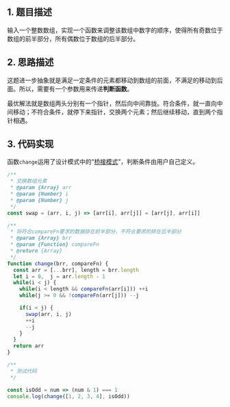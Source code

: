 ## 1. 题目描述

输入一个整数数组，实现一个函数来调整该数组中数字的顺序，使得所有奇数位于数组的前半部分，所有偶数位于数组的后半部分。

## 2. 思路描述

这题进一步抽象就是满足一定条件的元素都移动到数组的前面，不满足的移动到后面。所以，需要有一个参数用来传递**判断函数**。

最优解法就是数组两头分别有一个指针，然后向中间靠拢。符合条件，就一直向中间移动；不符合条件，就停下来指针，交换两个元素；然后继续移动，直到两个指针相遇。

## 3. 代码实现

函数`change`运用了设计模式中的“[桥接模式](https://godbmw.com/passages/2019-01-19-bridge-pattern/)”，判断条件由用户自己定义。

```javascript
/**
 * 交换数组元素
 * @param {Array} arr 
 * @param {Number} i 
 * @param {Number} j 
 */
const swap = (arr, i, j) => [arr[i], arr[j]] = [arr[j], arr[i]]

/**
 * 将符合compareFn要求的数据排在前半部分，不符合要求的排在后半部分
 * @param {Array} brr 
 * @param {Function} compareFn
 * @return {Array}
 */
function change(brr, compareFn) {
  const arr = [...brr], length = brr.length
  let i = 0,  j = arr.length - 1
  while(i < j) {
    while(i < length && compareFn(arr[i])) ++i
    while(j >= 0 && !compareFn(arr[j])) --j

    if(i < j) {
      swap(arr, i, j)
      ++i
      --j
    }
  }
  return arr
}

/**
 * 测试代码
 */

const isOdd = num => (num & 1) === 1
console.log(change([1, 2, 3, 4], isOdd))
```